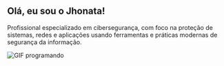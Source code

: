 ## Olá, eu sou o Jhonata!

Profissional especializado em cibersegurança, com foco na proteção de sistemas, redes e aplicações usando ferramentas e práticas modernas de segurança da informação.

![GIF programando](ezgif-2d3ddd640d75eb.gif)
